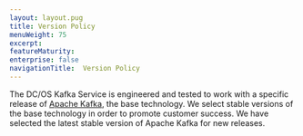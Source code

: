 ```yaml
---
layout: layout.pug
title: Version Policy
menuWeight: 75
excerpt:
featureMaturity:
enterprise: false
navigationTitle:  Version Policy
---
```


<!-- This source repo for this topic is https://github.com/mesosphere/dcos-commons -->


The DC/OS Kafka Service is engineered and tested to work with a specific release of [Apache Kafka](http://kafka.apache.org),
the base technology. We select stable versions of the base technology in order to promote customer success. We have selected
the latest stable version of Apache Kafka for new releases.
